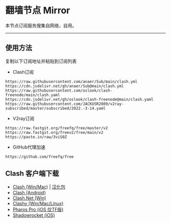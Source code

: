 # 翻墙节点 Mirror

本节点订阅服务搜集自网络，自用。

---


## 使用方法

复制以下订阅地址并粘贴到订阅列表

- Clash订阅
```
https://raw.githubusercontent.com/anaer/Sub/main/clash.yml
https://cdn.jsdelivr.net/gh/anaer/Sub@main/clash.yml
https://raw.githubusercontent.com/oslook/clash-freenode/main/clash.yaml
https://cdn.jsdelivr.net/gh/oslook/clash-freenode@main/clash.yaml
https://raw.githubusercontent.com/JACKUSR2089/v2ray-subscribed/master/subscribed/2022.-3-14.yaml
```
- V2ray订阅
```
https://raw.fastgit.org/freefq/free/master/v2
https://raw.fastgit.org/freev2/free/main/v2
https://paste.in/raw/3viS0Z
```
- GitHub代理加速
```
https://github.com/freefq/free
```

## Clash 客户端下载
- [Clash (Win/Mac)](https://github.com/Fndroid/clash_for_windows_pkg/releases) | [汉化包](https://github.com/BoyceLig/Clash_Chinese_Patch/releases)
- [Clash (Android)](https://github.com/Kr328/ClashForAndroid/releases)
- [Clash.Net (Win)](https://github.com/ClashDotNetFramework/ClashDotNetFramework/releases)
- [Clashy (Win/Mac/Linux)](https://github.com/SpongeNobody/Clashy/releases)
- [Pharos Pro (iOS 仅TF版)](https://youtu.be/jdSCBi9IEro)
- [Shadowrocket (iOS)](https://free.shadowrocket.online/)
